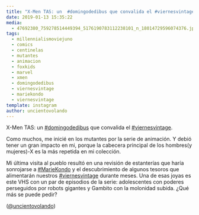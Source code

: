 ```yaml
---
title: "X-Men TAS: un  #domingodedibus que convalida el #viernesvintage"
date: 2019-01-13 15:35:22
media: 
  - 47692380_759278514449394_5176190783112238101_n_18014729596074376.jpg
tags: 
  - millennialismoviejuno
  - comics
  - centinelas
  - mutantes
  - animacion
  - foxkids
  - marvel
  - xmen
  - domingodedibus
  - viernesvintage
  - mariekondo
  - viernesvintage
template: instagram
author: uncientovolando
---
```


X-Men TAS: un  [#domingodedibus](/tags/domingodedibus) que convalida el [#viernesvintage](/tags/viernesvintage).

Como muchos, me inicié en los mutantes por la serie de animación. Y debió tener un gran impacto en mi, porque la cabecera principal de los hombres(y mujeres)-X es la más repetida en mi colección.

Mi última visita al pueblo resultó en una revisión de estanterías que haría sonrojarse a [#MarieKondo](/tags/mariekondo) y el descubrimiento de algunos tesoros que alimentarán nuestros [#viernesvintage](/tags/viernesvintage) durante meses. Una de esas joyas es este VHS con un par de episodios de la serie: adolescentes con poderes perseguidos por robots gigantes y Gambito con la molonidad subida. ¿Qué más se puede pedir?

([@uncientovolando](https://instagram.com/uncientovolando))
